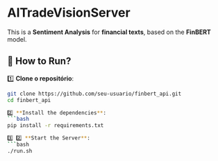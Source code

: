 # AITradeVisionServer

This is a **Sentiment Analysis** for **financial texts**, based on the **FinBERT** model.

## 🚀 How to Run?

1️⃣ **Clone o repositório**:
   ```bash
   git clone https://github.com/seu-usuario/finbert_api.git
   cd finbert_api

2️⃣ **Install the dependencies**:
   ```bash
   pip install -r requirements.txt

3️⃣ 2️⃣ **Start the Server**:
   ```bash
   ./run.sh
